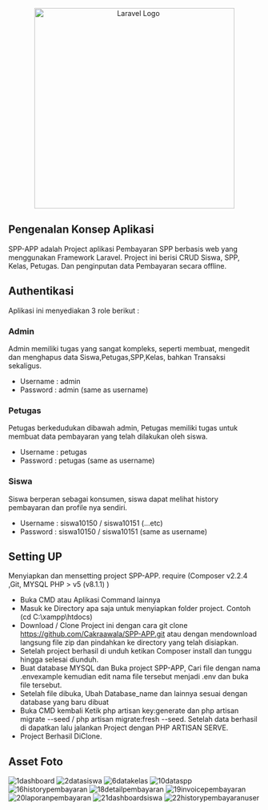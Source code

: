 <p align="center"><a href="https://laravel.com" target="_blank"><img src="https://raw.githubusercontent.com/laravel/art/master/logo-lockup/5%20SVG/2%20CMYK/1%20Full%20Color/laravel-logolockup-cmyk-red.svg" width="400" alt="Laravel Logo"></a></p>

<!-- <p align="center">
<a href="https://github.com/laravel/framework/actions"><img src="https://github.com/laravel/framework/workflows/tests/badge.svg" alt="Build Status"></a>
<a href="https://packagist.org/packages/laravel/framework"><img src="https://img.shields.io/packagist/dt/laravel/framework" alt="Total Downloads"></a>
<a href="https://packagist.org/packages/laravel/framework"><img src="https://img.shields.io/packagist/v/laravel/framework" alt="Latest Stable Version"></a>
<a href="https://packagist.org/packages/laravel/framework"><img src="https://img.shields.io/packagist/l/laravel/framework" alt="License"></a>
</p> -->



## Pengenalan Konsep Aplikasi

SPP-APP adalah Project aplikasi Pembayaran SPP berbasis web yang menggunakan Framework Laravel.
Project ini berisi CRUD Siswa, SPP, Kelas, Petugas. Dan penginputan data Pembayaran secara offline.


## Authentikasi 
Aplikasi ini menyediakan 3 role berikut :
### Admin
Admin memiliki tugas yang sangat kompleks, seperti membuat, mengedit dan menghapus data Siswa,Petugas,SPP,Kelas, bahkan Transaksi sekaligus.
- Username : admin
- Password : admin (same as username)

### Petugas
Petugas berkedudukan dibawah admin, Petugas memiliki tugas untuk membuat data pembayaran yang telah dilakukan oleh siswa.
- Username : petugas
- Password : petugas (same as username)

### Siswa
Siswa berperan sebagai konsumen, siswa dapat melihat history pembayaran dan profile nya sendiri.
- Username : siswa10150 / siswa10151  (...etc)
- Password : siswa10150 / siswa10151  (same as username)

## Setting UP
Menyiapkan dan mensetting project SPP-APP. require (Composer v2.2.4 ,Git, MYSQL PHP > v5 (v8.1.1) )
- Buka CMD atau Aplikasi Command lainnya
- Masuk ke Directory apa saja untuk menyiapkan folder project. Contoh (cd C:\xampp\htdocs)
- Download / Clone Project ini dengan cara git clone https://github.com/Cakraawala/SPP-APP.git atau dengan mendownload langsung file zip dan pindahkan ke directory yang telah disiapkan.
- Setelah project berhasil di unduh ketikan Composer install dan tunggu hingga selesai diunduh.
- Buat database MYSQL dan Buka project SPP-APP, Cari file dengan nama .envexample kemudian edit nama file tersebut menjadi .env dan buka file tersebut.
- Setelah file dibuka, Ubah Database_name dan lainnya sesuai dengan database yang baru dibuat
- Buka CMD kembali Ketik php artisan key:generate dan php artisan migrate --seed / php artisan migrate:fresh --seed. Setelah data berhasil di dapatkan lalu jalankan Project dengan PHP ARTISAN SERVE.
- Project Berhasil DiClone.

## Asset Foto
![1dashboard](https://user-images.githubusercontent.com/97875134/228568133-f2ea91b3-bdc6-41dc-9447-6bdc982cf3da.PNG)
![2datasiswa](https://user-images.githubusercontent.com/97875134/228568157-970bb24c-0bf3-4fb7-884e-099a90d11d6f.PNG)
![6datakelas](https://user-images.githubusercontent.com/97875134/228568179-8854a44c-24f1-4880-8e4b-761b592b85b3.PNG)
![10dataspp](https://user-images.githubusercontent.com/97875134/228568202-4ee88e4a-6767-4edf-a195-194d2f6769fb.PNG)
![16historypembayaran](https://user-images.githubusercontent.com/97875134/228568208-2cb06a8b-609c-48f4-b49d-c67cfa9e0de5.PNG)
![18detailpembayaran](https://user-images.githubusercontent.com/97875134/228568229-d624465c-8cfe-4100-bf5b-5bc453bee2e9.PNG)
![19invoicepembayaran](https://user-images.githubusercontent.com/97875134/228568249-c0cdc166-5e27-48f7-a33a-9b551501dc07.PNG)
![20laporanpembayaran](https://user-images.githubusercontent.com/97875134/228568258-1a75fbdb-9be7-453b-830a-57b1feb0f3e8.PNG)
![21dashboardsiswa](https://user-images.githubusercontent.com/97875134/228568271-309f7fd3-f43c-4180-8311-2073503f8b8f.PNG)
![22historypembayaranuser](https://user-images.githubusercontent.com/97875134/228568293-b0e2504e-d1e5-457c-b22d-575a3f61eabe.PNG)
